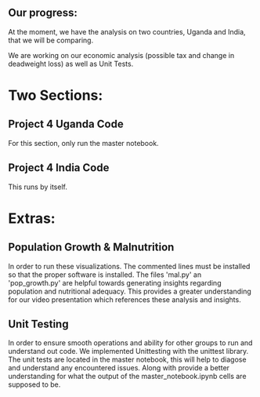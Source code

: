 ## Our progress:

At the moment, we have the analysis on two countries, Uganda and India, that we will be comparing. 

We are working on our economic analysis (possible tax and change in deadweight loss) as well as Unit Tests.

# Two Sections:

## Project 4 Uganda Code

For this section, only run the master notebook.

## Project 4 India Code

This runs by itself.


# Extras:
## Population Growth & Malnutrition 

In order to run these visualizations. The commented lines must be installed so that the proper software is installed. The files 'mal.py' an 'pop_growth.py' are helpful towards generating insights regarding population and nutritional adequacy. This provides a greater understanding for our video presentation which references these analysis and insights.

## Unit Testing

In order to ensure smooth operations and ability for other groups to run and understand out code. We implemented Unittesting with the unittest library. The unit tests are located in the master notebook, this will help to diagose and understand any encountered issues. Along with provide a better understanding for what the output of the master_notebook.ipynb cells are supposed to be. 
